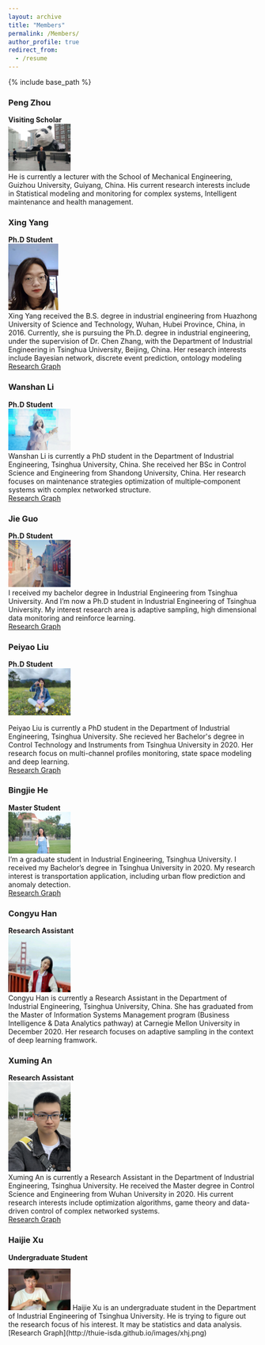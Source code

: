 ```yaml
---
layout: archive
title: "Members"
permalink: /Members/
author_profile: true
redirect_from:
  - /resume
---
```


{% include base_path %}


### Peng Zhou  
**Visiting Scholar**  
<img src="/images/zhoupeng.jpeg" width="25%">  
He is currently a lecturer with the School of Mechanical Engineering, Guizhou University, Guiyang, China. His current research interests include in Statistical modeling and monitoring for complex systems, Intelligent maintenance and health management.

### Xing Yang  

**Ph.D Student**  
<img src="/images/yangxing.jpeg" width="20%">  
Xing Yang received the B.S. degree in industrial engineering from Huazhong University of Science and Technology, Wuhan, Hubei Province, China, in 2016. Currently, she is pursuing the Ph.D. degree in industrial engineering, under the supervision of Dr. Chen Zhang, with the Department of Industrial Engineering in Tsinghua University, Beijing, China. Her research interests include Bayesian network, discrete event prediction, ontology modeling  
[Research Graph](http://thuie-isda.github.io/images/yangxing.pdf)  


### Wanshan Li    
  
**Ph.D Student**  
<img src="/images/liwanshan.jpeg" width="25%">  
Wanshan Li is currently a PhD student in the Department of Industrial Engineering, Tsinghua University, China. She received her BSc in Control Science and Engineering from Shandong University, China. Her research focuses on maintenance strategies optimization of multiple‐component systems with complex networked structure.  
[Research Graph](http://thuie-isda.github.io/images/lws.pdf)  

### Jie Guo  

**Ph.D Student**  
<img src="/images/guojie.jpeg" width="25%">  
I received my bachelor degree in Industrial Engineering from Tsinghua University. And I’m now a Ph.D student in Industrial Engineering of Tsinghua University. My interest research area is adaptive sampling, high dimensional data monitoring and reinforce learning.  
[Research Graph](http://thuie-isda.github.io/images/gj.pdf)  


### Peiyao Liu  

**Ph.D Student**  
<img src="/images/peiyaoliu.jpeg" width="25%">  

Peiyao Liu is currently a PhD student in the Department of Industrial Engineering, Tsinghua University. She recieved her Bachelor's degree in Control Technology and Instruments from Tsinghua University in 2020. Her research focus on multi-channel profiles monitoring, state space modeling and deep learning.  
[Research Graph](http://thuie-isda.github.io/images/lpy.pdf)  


### Bingjie He  

**Master Student**  
<img src="/images/hebingjie.jpeg" width="25%">  
I’m a graduate student in Industrial Engineering, Tsinghua University. I received my Bachelor’s degree in Tsinghua University in 2020. My research interest is transportation application, including urban flow prediction and anomaly detection.  
[Research Graph](http://thuie-isda.github.io/images/何冰洁.pdf)  


### Congyu Han  

**Research Assistant**  
<img src="/images/congyuhan.jpeg" width="25%">  
Congyu Han is currently a Research Assistant in the Department of Industrial Engineering, Tsinghua University, China. She has graduated from the Master of Information Systems Management program (Business Intelligence & Data Analytics pathway) at Carnegie Mellon University in December 2020. Her research focuses on adaptive sampling in the context of deep learning framwork.  

### Xuming An  

**Research Assistant**  
<img src="/images/xumingan.jpeg" width="25%">  
Xuming An is currently a Research Assistant in the Department of Industrial Engineering, Tsinghua University. He received the Master degree in Control Science and Engineering from Wuhan University in 2020. His current research interests include optimization algorithms, game theory and data-driven control of complex networked systems.  
[Research Graph](http://thuie-isda.github.io/images/xumingan.pdf)   

### Haijie Xu  

**Undergraduate Student**

<img src="/images/haijiexu.jpeg" width="25%">  
Haijie Xu is an undergraduate student in the Department of Industrial Engineering of Tsinghua University. He is trying to figure out the research focus of his interest. It may be statistics and data analysis.  
[Research Graph](http://thuie-isda.github.io/images/xhj.png)   
